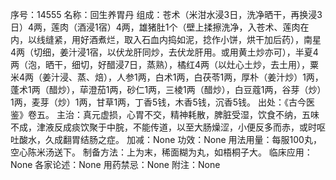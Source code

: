 序号：14555
名称：回生养胃丹
组成：苍术（米泔水浸3日，洗净晒干，再换浸3日）4两，莲肉（酒浸1宿）4两，雄猪肚1个（壁上揉擦洗净，入苍术、莲肉在内，以线缝紧，用好酒煮烂，取入石血内捣如泥，捻作小饼，烘干加后药），南星4两（切细，姜汁浸1宿，以伏龙肝同炒，去伏龙肝用。或用黄土炒亦可），半夏4两（泡，晒干，细切，好醋浸7日，蒸熟），橘红4两（以灶心土炒，去土用），粟米4两（姜汁浸、蒸、焙），人参1两，白术1两，白茯苓1两，厚朴（姜汁炒）1两，蓬术1两（醋炒），荜澄茄1两，砂仁1两，三棱1两（醋炒），白豆蔻1两，谷芽（炒）1两，麦芽（炒）1两，甘草1两，丁香5钱，木香5钱，沉香5钱。
出处：《古今医鉴》卷五。
主治：真元虚损，心胃不交，精神耗散，脾脏受湿，饮食不纳，五味不成，津液反成痰饮聚于中脘，不能传道，以至大肠燥涩，小便反多而赤，或时呕吐酸水，久成翻胃结肠之症。
加减：None
功效：None
用法用量：每服100丸，空心陈米汤送下。
制备方法：上为末，稀面糊为丸，如梧桐子大。
临床应用：None
各家论述：None
用药禁忌：None
附注：None
